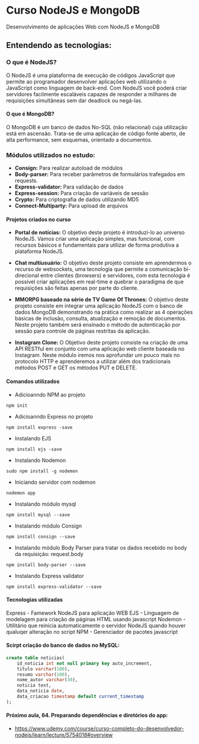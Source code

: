 # Curso NodeJS e MongoDB

Desenvolvimento de aplicações Web com NodeJS e MongoDB

## Entendendo as tecnologias:

### O que é NodeJS?

O NodeJS é uma plataforma de execução de códigos JavaScript que permite ao programador desenvolver aplicações web utilizando o JavaScript como linguagem de back-end. Com NodeJS você poderá criar servidores facilmente escaláveis capazes de responder a milhares de requisições simultâneas sem dar deadlock ou negá-las.

#### O que é MongoDB?

O MongoDB é um banco de dados No-SQL (não relacional) cuja utilização está em ascensão. Trata-se de uma aplicação de código fonte aberto, de alta performance, sem esquemas, orientado a documentos.

### Módulos utilizados no estudo:

* **Consign:** Para realizar autoload de módulos
* **Body-parser:** Para receber parâmetros de formulários trafegados em requests.
* **Express-validator:** Para validação de dados
* **Express-session:** Para criação de variáveis de sessão
* **Crypto:** Para criptografia de dados utilizando MD5
* **Connect-Multiparty:** Para upload de arquivos


#### Projetos criados no curso

- **Portal de notícias:** O objetivo deste projeto é introduzi-lo ao universo NodeJS. Vamos criar uma aplicação simples, mas funcional, com recursos básicos e fundamentais para utilizar de forma produtiva a plataforma NodeJS.

- **Chat multiusuário:** O objetivo deste projeto consiste em aprendermos o recurso de websockets, uma tecnologia que permite a comunicação bi-direcional entre clientes (browsers) e servidores, com esta tecnologia é possível criar aplicações em real-time e quebrar o paradigma de que requisições são feitas apenas por parte do cliente.

- **MMORPG baseado na série de TV Game Of Thrones:** O objetivo deste projeto consiste em integrar uma aplicação NodeJS com o banco de dados MongoDB demonstrando na prática como realizar as 4 operações básicas de inclusão, consulta, atualização e remoção de documentos. Neste projeto também será ensinado o método de autenticação por sessão para controle de páginas restritas da aplicação.

- **Instagram Clone:** O Objetivo deste projeto consiste na criação de uma API RESTful em conjunto com uma aplicação web cliente baseada no Instagram. Neste módulo iremos nos aprofundar um pouco mais no protocolo HTTP e aprenderemos a utilizar além dos tradicionais métodos POST e GET os métodos PUT e DELETE.

#### Comandos utilizados
* Adicioanndo NPM ao projeto
```ssh
npm init
```
* Adicioanndo Express no projeto
```ssh
npm install express -save
```
* Instalando EJS
```
npm install ejs -save
```

* Instalando Nodemon
```ssh
sudo npm install -g nodemon
```

* Iniciando servidor com nodemon
```ssh
nodemon app
```

* Instalando módulo mysql
```ssh
npm install mysql --save
```

* Instalando módulo Consign
```ssh
npm install consign --save
```

* Instalando módulo Body Parser para tratar os dados recebido no body da requisição: request.body
```ssh
npm install body-parser --save
```

* Instalando Express validator
```ssh
npm install express-validator --save
```

#### Tecnologias utilizadas
Express - Famework NodeJS para aplicação WEB
EJS - Linguagem de modelagem para criação de páginas HTML usando javascript
Nodemon - Utilitário que reinicia automaticamente o servidor NodeJS quando houver qualuqer alteração no script
NPM - Gerenciador de pacotes javascript

#### Scirpt criação do banco de dados no MySQL:
```sql
create table noticias(
    id_noticia int not null primary key auto_increment,
    titulo varchar(100),
    resumo varchar(100),
    nome_autor varchar(30),
    noticia text, 
    data_noticia date,
    data_criacao timestamp default current_timestamp
);
```

#### Próximo aula, 64. Preparando dependências e diretórios do app: 
* https://www.udemy.com/course/curso-completo-do-desenvolvedor-nodejs/learn/lecture/5754018#overview
